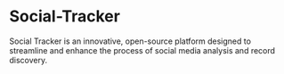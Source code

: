 # Social-Tracker
Social Tracker is an innovative, open-source platform designed to streamline and enhance the process of social media analysis and record discovery.
